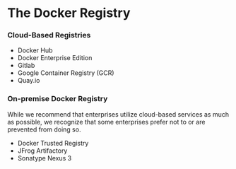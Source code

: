 The Docker Registry
===

### Cloud-Based Registries

* Docker Hub
* Docker Enterprise Edition
* Gitlab
* Google Container Registry (GCR)
* Quay.io

### On-premise Docker Registry

While we recommend that enterprises utilize cloud-based services as much as possible, we recognize that some enterprises prefer not to or are prevented from doing so.

* Docker Trusted Registry
* JFrog Artifactory
* Sonatype Nexus 3
